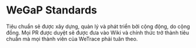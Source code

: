 # WeGaP Standards
Tiêu chuẩn sẽ được xây dựng, quản lý và phát triển bởi cộng động, do cộng đồng. Mọi PR được duyệt sẽ được đưa vào Wiki và chính thức trở thành tiêu chuẩn mà mọi thành viên của WeTrace phải tuân theo.
